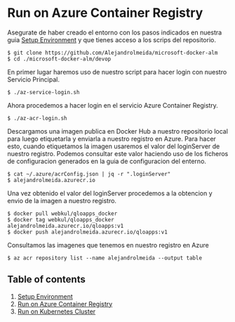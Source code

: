 # Run on Azure Container Registry

Asegurate de haber creado el entorno con los pasos indicados en nuestra guia [Setup Environment](1.%20Setup%20Environment.md) y que tienes acceso a los scrips del repositorio.

    $ git clone https://github.com/Alejandrolmeida/microsoft-docker-alm
    $ cd ./microsoft-docker-alm/devop

En primer lugar haremos uso de nuestro script para hacer login con nuestro Servicio Principal.

    $ ./az-service-login.sh

Ahora procedemos a hacer login en el servicio Azure Container Registry.

    $ ./az-acr-login.sh

Descargamos una imagen publica en Docker Hub a nuestro repositorio local para luego etiquetarla y enviarla a nuestro registro en Azure. Para hacer esto, cuando etiquetamos la imagen usaremos el valor del loginServer de nuestro registro. Podemos consultar este valor haciendo uso de los ficheros de configuracion generados en la guia de configuracion del enterno.

    $ cat ~/.azure/acrConfig.json | jq -r ".loginServer"
    $ alejandrolmeida.azurecr.io

Una vez obtenido el valor del loginServer procedemos a la obtencion y envio de la imagen a nuestro registro.

    $ docker pull webkul/qloapps_docker
    $ docker tag webkul/qloapps_docker alejandrolmeida.azurecr.io/qloapps:v1
    $ docker push alejandrolmeida.azurecr.io/qloapps:v1

Consultamos las imagenes que tenemos en nuestro registro en Azure

    $ az acr repository list --name alejandrolmeida --output table

## Table of contents
1. [Setup Environment](1.%20Setup%20Environment.md)
2. [Run on Azure Container Registry](2.%20Run%20on%20Azure%20Container%20Registry.md)
3. [Run on Kubernetes Cluster](3.%20Run%20on%20Kubernetes%20Cluster.md)